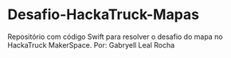 # Desafio-HackaTruck-Mapas
Repositório com código Swift para resolver o desafio do mapa no HackaTruck MakerSpace. Por: Gabryell Leal Rocha
